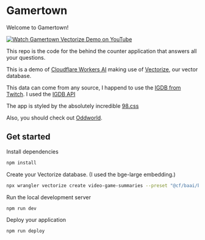 # Gamertown

Welcome to Gamertown!

[![Watch Gamertown Vectorize Demo on YouTube](https://img.youtube.com/vi/9IjfyBJsJRQ/0.jpg)](https://youtu.be/9IjfyBJsJRQ)

This repo is the code for the behind the counter application that answers all your questions.

This is a demo of [Cloudflare Workers AI](https://developers.cloudflare.com/workers-ai/) making use of [Vectorize](https://developers.cloudflare.com/vectorize/), our vector database.

This data can come from any source, I happend to use the [IGDB from Twitch](https://www.igdb.com/). I used the [IGDB API](https://api-docs.igdb.com/#getting-started)

The app is styled by the absolutely incredible [98.css](https://jdan.github.io/98.css/)

Also, you should check out [Oddworld](https://x.com/OddworldInc).

## Get started

Install dependencies

```bash
npm install
```

Create your Vectorize database. (I used the bge-large embedding.)

```bash
npx wrangler vectorize create video-game-summaries --preset "@cf/baai/bge-large-en-v1.5"      
```

Run the local development server

```bash
npm run dev
```

Deploy your application

```bash
npm run deploy
```





